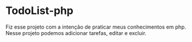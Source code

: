 # TodoList-php

Fiz esse projeto com a intenção de praticar meus conhecimentos em php. Nesse projeto podemos adicionar tarefas, editar e excluir.
